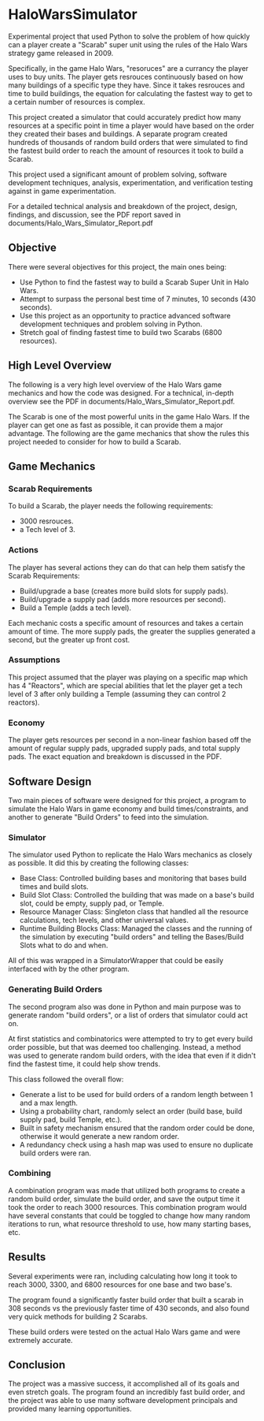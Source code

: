 # HaloWarsSimulator

Experimental project that used Python to solve the problem of how quickly can a player create a "Scarab" super unit using the rules of the Halo Wars strategy game released in 2009.

Specifically, in the game Halo Wars, "resoruces" are a currancy the player uses to buy units. The player gets resrouces continuously based on how many buildings of a specific type they have. Since it takes resrouces and time to build buildings, the equation for calculating the fastest way to get to a certain number of resources is complex.

This project created a simulator that could accurately predict how many resources at a specific point in time a player would have based on the order they created their bases and buildings. A separate program created hundreds of thousands of random build orders that were simulated to find the fastest build order to reach the amount of resources it took to build a Scarab.

This project used a significant amount of problem solving, software development techniques, analysis, experimentation, and verification testing against in game experimentation. 

For a detailed technical analysis and breakdown of the project, design, findings, and discussion, see the PDF report saved in documents/Halo_Wars_Simulator_Report.pdf

## Objective

There were several objectives for this project, the main ones being:
- Use Python to find the fastest way to build a Scarab Super Unit in Halo Wars.
- Attempt to surpass the personal best time of 7 minutes, 10 seconds (430 seconds).
- Use this project as an opportunity to practice advanced software development techniques and problem solving in Python.
- Stretch goal of finding fastest time to build two Scarabs (6800 resources).

## High Level Overview
The following is a very high level overview of the Halo Wars game mechanics and how the code was designed. For a technical, in-depth overview see the PDF in documents/Halo_Wars_Simulator_Report.pdf.

The Scarab is one of the most powerful units in the game Halo Wars. If the player can get one as fast as possible, it can provide them a major advantage. The following are the game mechanics that show the rules this project needed to consider for how to build a Scarab.


## Game Mechanics
### Scarab Requirements
To build a Scarab, the player needs the following requirements:
- 3000 resrouces.
- a Tech level of 3.


### Actions
The player has several actions they can do that can help them satisfy the Scarab Requirements:
- Build/upgrade a base (creates more build slots for supply pads).
- Build/upgrade a supply pad (adds more resources per second).
- Build a Temple (adds a tech level).

Each mechanic costs a specific amount of resources and takes a certain amount of time. The more supply pads, the greater the supplies generated a second, but the greater up front cost.


### Assumptions
This project assumed that the player was playing on a specific map which has 4 "Reactors", which are special abilities that let the player get a tech level of 3 after only building a Temple (assuming they can control 2 reactors).

### Economy
The player gets resources per second in a non-linear fashion based off the amount of regular supply pads, upgraded supply pads, and total supply pads. The exact equation and breakdown is discussed in the PDF.

## Software Design
Two main pieces of software were designed for this project, a program to simulate the Halo Wars in game economy and build times/constraints, and another to generate "Build Orders" to feed into the simulation.

### Simulator
The simulator used Python to replicate the Halo Wars mechanics as closely as possible. It did this by creating the following classes:
- Base Class: Controlled building bases and monitoring that bases build times and build slots.
- Build Slot Class: Controlled the building that was made on a base's build slot, could be empty, supply pad, or Temple.
- Resource Manager Class: Singleton class that handled all the resource calculations, tech levels, and other universal values.
- Runtime Building Blocks Class: Managed the classes and the running of the simulation by executing "build orders" and telling the Bases/Build Slots what to do and when.

All of this was wrapped in a SimulatorWrapper that could be easily interfaced with by the other program.

### Generating Build Orders
The second program also was done in Python and main purpose was to generate random "build orders", or a list of orders that simulator could act on.

At first statistics and combinatorics were attempted to try to get every build order possible, but that was deemed too challenging. Instead, a method was used to generate random build orders, with the idea that even if it didn't find the fastest time, it could help show trends.

This class followed the overall flow:
- Generate a list to be used for build orders of a random length between 1 and a max length.
- Using a probability chart, randomly select an order (build base, build supply pad, build Temple, etc.).
- Built in safety mechanism ensured that the random order could be done, otherwise it would generate a new random order.
- A redundancy check using a hash map was used to ensure no duplicate build orders were ran.


### Combining
A combination program was made that utilized both programs to create a random build order, simulate the build order, and save the output time it took the order to reach 3000 resources. This combination program would have several constants that could be toggled to change how many random iterations to run, what resource threshold to use, how many starting bases, etc.


## Results
Several experiments were ran, including calculating how long it took to reach 3000, 3300, and 6800 resources for one base and two base's. 

The program found a significantly faster build order that built a scarab in 308 seconds vs the previously faster time of 430 seconds, and also found very quick methods for building 2 Scarabs.

These build orders were tested on the actual Halo Wars game and were extremely accurate.

## Conclusion
The project was a massive success, it accomplished all of its goals and even stretch goals. The program found an incredibly fast build order, and the project was able to use many software development principals and provided many learning opportunities.

